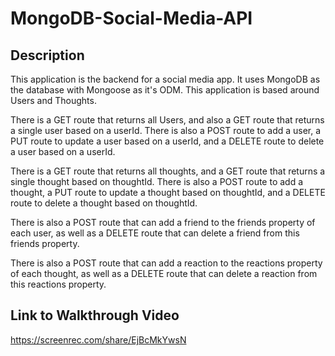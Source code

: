 # MongoDB-Social-Media-API

## Description
This application is the backend for a social media app. It uses MongoDB as the database with Mongoose as it's ODM. This application is based around Users and Thoughts. 

There is a GET route that returns all Users, and also a GET route that returns a single user based on a userId. There is also a POST route to add a user, a PUT route to update a user based on a userId, and a DELETE route to delete a user based on a userId.

There is a GET route that returns all thoughts, and a GET route that returns a single thought based on thoughtId. There is also a POST route to add a thought, a PUT route to update a thought based on thoughtId, and a DELETE route to delete a thought based on thoughtId.

There is also a POST route that can add a friend to the friends property of each user, as well as a DELETE route that can delete a friend from this friends property.

There is also a POST route that can add a reaction to the reactions property of each thought, as well as a DELETE route that can delete a reaction from this reactions property.

## Link to Walkthrough Video
https://screenrec.com/share/EjBcMkYwsN
